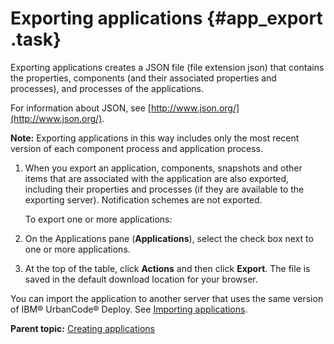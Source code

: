 # Exporting applications {#app_export .task}

Exporting applications creates a JSON file \(file extension json\) that contains the properties, components \(and their associated properties and processes\), and processes of the applications.

For information about JSON, see [http://www.json.org/](http://www.json.org/).

**Note:** Exporting applications in this way includes only the most recent version of each component process and application process.

1.  When you export an application, components, snapshots and other items that are associated with the application are also exported, including their properties and processes \(if they are available to the exporting server\). Notification schemes are not exported.

    To export one or more applications:

2.   On the Applications pane \(**Applications**\), select the check box next to one or more applications. 
3.   At the top of the table, click **Actions** and then click **Export**. The file is saved in the default download location for your browser.

You can import the application to another server that uses the same version of IBM® UrbanCode® Deploy. See [Importing applications](app_import.md).

**Parent topic:** [Creating applications](../topics/app_create.md)


